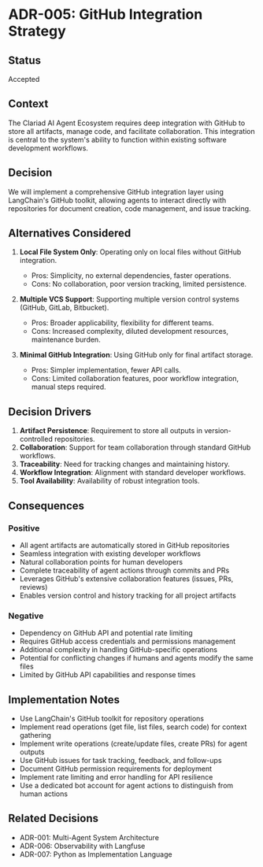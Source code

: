 # ADR-005: GitHub Integration Strategy

## Status

Accepted

## Context

The Clariad AI Agent Ecosystem requires deep integration with GitHub to store all artifacts, manage code, and facilitate collaboration. This integration is central to the system's ability to function within existing software development workflows.

## Decision

We will implement a comprehensive GitHub integration layer using LangChain's GitHub toolkit, allowing agents to interact directly with repositories for document creation, code management, and issue tracking.

## Alternatives Considered

1. **Local File System Only**: Operating only on local files without GitHub integration.
   - Pros: Simplicity, no external dependencies, faster operations.
   - Cons: No collaboration, poor version tracking, limited persistence.

2. **Multiple VCS Support**: Supporting multiple version control systems (GitHub, GitLab, Bitbucket).
   - Pros: Broader applicability, flexibility for different teams.
   - Cons: Increased complexity, diluted development resources, maintenance burden.

3. **Minimal GitHub Integration**: Using GitHub only for final artifact storage.
   - Pros: Simpler implementation, fewer API calls.
   - Cons: Limited collaboration features, poor workflow integration, manual steps required.

## Decision Drivers

1. **Artifact Persistence**: Requirement to store all outputs in version-controlled repositories.
2. **Collaboration**: Support for team collaboration through standard GitHub workflows.
3. **Traceability**: Need for tracking changes and maintaining history.
4. **Workflow Integration**: Alignment with standard developer workflows.
5. **Tool Availability**: Availability of robust integration tools.

## Consequences

### Positive

- All agent artifacts are automatically stored in GitHub repositories
- Seamless integration with existing developer workflows
- Natural collaboration points for human developers
- Complete traceability of agent actions through commits and PRs
- Leverages GitHub's extensive collaboration features (issues, PRs, reviews)
- Enables version control and history tracking for all project artifacts

### Negative

- Dependency on GitHub API and potential rate limiting
- Requires GitHub access credentials and permissions management
- Additional complexity in handling GitHub-specific operations
- Potential for conflicting changes if humans and agents modify the same files
- Limited by GitHub API capabilities and response times

## Implementation Notes

- Use LangChain's GitHub toolkit for repository operations
- Implement read operations (get file, list files, search code) for context gathering
- Implement write operations (create/update files, create PRs) for agent outputs
- Use GitHub issues for task tracking, feedback, and follow-ups
- Document GitHub permission requirements for deployment
- Implement rate limiting and error handling for API resilience
- Use a dedicated bot account for agent actions to distinguish from human actions

## Related Decisions

- ADR-001: Multi-Agent System Architecture
- ADR-006: Observability with Langfuse
- ADR-007: Python as Implementation Language